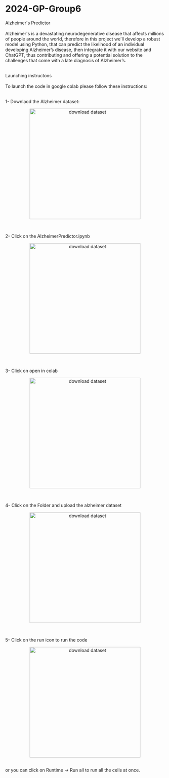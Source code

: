 # 2024-GP-Group6
Alzheimer's Predictor <br /> <br />
Alzheimer's is a devastating neurodegenerative disease that affects millions of people around the world, therefore in this project we'll develop a robust model using Python, that can predict the likelihood of an individual developing Alzheimer’s disease, then integrate it with our website and ChatGPT, thus contributing and offering a potential solution to the challenges that come with a late diagnosis of Alzheimer’s.
<br /> <br />

Launching instructons <br /> <br />
To launch the code in google colab please follow these instructions:<br /> <br />

1- Downlaod the Alzheimer dataset: <br />
<p align="center">
  <img src="C:\Users\arwa_\OneDrive\Pictures\capture3.bmp" width="350" title="download dataset">
</p>
 <br />
 
 2- Click on the AlzheimerPredictor.ipynb
<p align="center">
  <img src="C:\Users\arwa_\OneDrive\Pictures\capture1.bmp" width="350" title="download dataset">
</p>
 <br />

 3- Click on open in colab
<p align="center">
  <img src="C:\Users\arwa_\OneDrive\Pictures\capture1.bmp" width="350" title="download dataset">
</p>
 <br />
 
 4- Click on the Folder and upload the alzheimer dataset
<p align="center">
  <img src="C:\Users\arwa_\OneDrive\Pictures\capture1.bmp" width="350" title="download dataset">
</p>
 <br />
 
  5- Click on the run icon to run the code
<p align="center">
  <img src="C:\Users\arwa_\OneDrive\Pictures\capture1.bmp" width="350" title="download dataset">
</p>
 <br />
 or you can click on Runtime -> Run all to run all the cells at once.
